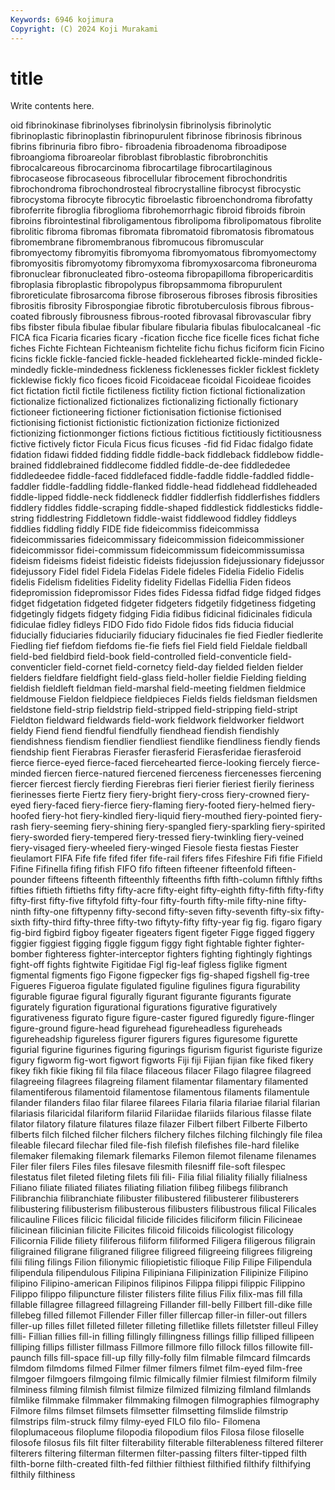 ```yaml
---
Keywords: 6946 kojimura
Copyright: (C) 2024 Koji Murakami
---
```


# title

Write contents here.



oid fibrinokinase fibrinolyses fibrinolysin fibrinolysis fibrinolytic fibrinoplastic
fibrinoplastin fibrinopurulent fibrinose fibrinosis fibrinous fibrins fibrinuria fibro fibro- fibroadenia
fibroadenoma fibroadipose fibroangioma fibroareolar fibroblast fibroblastic fibrobronchitis fibrocalcareous fibrocarcinoma fibrocartilage
fibrocartilaginous fibrocaseose fibrocaseous fibrocellular fibrocement fibrochondritis fibrochondroma fibrochondrosteal fibrocrystalline fibrocyst
fibrocystic fibrocystoma fibrocyte fibrocytic fibroelastic fibroenchondroma fibrofatty fibroferrite fibroglia fibroglioma
fibrohemorrhagic fibroid fibroids fibroin fibroins fibrointestinal fibroligamentous fibrolipoma fibrolipomatous fibrolite
fibrolitic fibroma fibromas fibromata fibromatoid fibromatosis fibromatous fibromembrane fibromembranous fibromucous
fibromuscular fibromyectomy fibromyitis fibromyoma fibromyomatous fibromyomectomy fibromyositis fibromyotomy fibromyxoma fibromyxosarcoma
fibroneuroma fibronuclear fibronucleated fibro-osteoma fibropapilloma fibropericarditis fibroplasia fibroplastic fibropolypus fibropsammoma
fibropurulent fibroreticulate fibrosarcoma fibrose fibroserous fibroses fibrosis fibrosities fibrositis fibrosity
Fibrospongiae fibrotic fibrotuberculosis fibrous fibrous-coated fibrously fibrousness fibrous-rooted fibrovasal fibrovascular
fibry fibs fibster fibula fibulae fibular fibulare fibularia fibulas fibulocalcaneal
-fic FICA fica Ficaria ficaries ficary -fication ficche fice ficelle
fices fichat fiche fiches Fichte Fichtean Fichteanism fichtelite fichu fichus
ficiform ficin Ficino ficins fickle fickle-fancied fickle-headed ficklehearted fickle-minded fickle-mindedly
fickle-mindedness fickleness ficklenesses fickler ficklest ficklety ficklewise fickly fico ficoes
ficoid Ficoidaceae ficoidal Ficoideae ficoides fict fictation fictil fictile fictileness
fictility fiction fictional fictionalization fictionalize fictionalized fictionalizes fictionalizing fictionally fictionary
fictioneer fictioneering fictioner fictionisation fictionise fictionised fictionising fictionist fictionistic fictionization
fictionize fictionized fictionizing fictionmonger fictions fictious fictitious fictitiously fictitiousness fictive
fictively fictor Ficula Ficus ficus ficuses -fid fid Fidac fidalgo
fidate fidation fidawi fidded fidding fiddle fiddle-back fiddleback fiddlebow fiddle-brained
fiddlebrained fiddlecome fiddled fiddle-de-dee fiddlededee fiddledeedee fiddle-faced fiddlefaced fiddle-faddle fiddle-faddled
fiddle-faddler fiddle-faddling fiddle-flanked fiddle-head fiddlehead fiddleheaded fiddle-lipped fiddle-neck fiddleneck fiddler
fiddlerfish fiddlerfishes fiddlers fiddlery fiddles fiddle-scraping fiddle-shaped fiddlestick fiddlesticks fiddle-string
fiddlestring Fiddletown fiddle-waist fiddlewood fiddley fiddleys fiddlies fiddling fiddly FIDE
fide fideicommiss fideicommissa fideicommissaries fideicommissary fideicommission fideicommissioner fideicommissor fidei-commissum fideicommissum
fideicommissumissa fideism fideisms fideist fideistic fideists fidejussion fidejussionary fidejussor fidejussory
Fidel fidel Fidela Fidelas Fidele fideles Fidelia Fidelio Fidelis fidelis
Fidelism fidelities Fidelity fidelity Fidellas Fidellia Fiden fideos fidepromission fidepromissor
Fides fides Fidessa fidfad fidge fidged fidges fidget fidgetation fidgeted
fidgeter fidgeters fidgetily fidgetiness fidgeting fidgetingly fidgets fidgety fidging Fidia
fidibus fidicinal fidicinales fidicula fidiculae fidley fidleys FIDO Fido fido
Fidole fidos fids fiducia fiducial fiducially fiduciaries fiduciarily fiduciary fiducinales
fie fied Fiedler fiedlerite Fiedling fief fiefdom fiefdoms fie-fie fiefs
fiel Field field Fieldale fieldball field-bed fieldbird field-book field-controlled field-conventicle
field-conventicler field-cornet field-cornetcy field-day fielded fielden fielder fielders fieldfare fieldfight
field-glass field-holler fieldie Fielding fielding fieldish fieldleft fieldman field-marshal field-meeting
fieldmen fieldmice fieldmouse Fieldon fieldpiece fieldpieces Fields fields fieldsman fieldsmen
fieldstone field-strip fieldstrip field-stripped field-stripping field-stript Fieldton fieldward fieldwards field-work
fieldwork fieldworker fieldwort fieldy Fiend fiend fiendful fiendfully fiendhead fiendish
fiendishly fiendishness fiendism fiendlier fiendliest fiendlike fiendliness fiendly fiends fiendship
fient Fierabras Fierasfer fierasferid Fierasferidae fierasferoid fierce fierce-eyed fierce-faced fiercehearted
fierce-looking fiercely fierce-minded fiercen fierce-natured fiercened fierceness fiercenesses fiercening fiercer
fiercest fiercly fierding Fierebras fieri fierier fieriest fierily fieriness fierinesses
fierte Fiertz fiery fiery-bright fiery-cross fiery-crowned fiery-eyed fiery-faced fiery-fierce fiery-flaming
fiery-footed fiery-helmed fiery-hoofed fiery-hot fiery-kindled fiery-liquid fiery-mouthed fiery-pointed fiery-rash fiery-seeming
fiery-shining fiery-spangled fiery-sparkling fiery-spirited fiery-sworded fiery-tempered fiery-tressed fiery-twinkling fiery-veined fiery-visaged
fiery-wheeled fiery-winged Fiesole fiesta fiestas Fiester fieulamort FIFA Fife fife
fifed fifer fife-rail fifers fifes Fifeshire Fifi fifie Fifield Fifine
Fifinella fifing fifish FIFO fifo fifteen fifteener fifteenfold fifteen-pounder fifteens
fifteenth fifteenthly fifteenths fifth fifth-column fifthly fifths fifties fiftieth fiftieths
fifty fifty-acre fifty-eight fifty-eighth fifty-fifth fifty-fifty fifty-first fifty-five fiftyfold fifty-four
fifty-fourth fifty-mile fifty-nine fifty-ninth fifty-one fiftypenny fifty-second fifty-seven fifty-seventh fifty-six
fifty-sixth fifty-third fifty-three fifty-two fiftyty-fifty fifty-year fig fig. figaro figary
fig-bird figbird figboy figeater figeaters figent figeter Figge figged figgery
figgier figgiest figging figgle figgum figgy fight fightable fighter fighter-bomber
fighteress fighter-interceptor fighters fighting fightingly fightings fight-off fights fightwite Figitidae
Figl fig-leaf figless figlike figment figmental figments figo Figone figpecker
figs fig-shaped figshell fig-tree Figueres Figueroa figulate figulated figuline figulines
figura figurability figurable figurae figural figurally figurant figurante figurants figurate
figurately figuration figurational figurations figurative figuratively figurativeness figurato figure figure-caster
figured figuredly figure-flinger figure-ground figure-head figurehead figureheadless figureheads figureheadship figureless
figurer figurers figures figuresome figurette figurial figurine figurines figuring figurings
figurism figurist figuriste figurize figury figworm fig-wort figwort figworts Fiji
fiji Fijian fijian fike fiked fikery fikey fikh fikie fiking
fil fila filace filaceous filacer Filago filagree filagreed filagreeing filagrees
filagreing filament filamentar filamentary filamented filamentiferous filamentoid filamentose filamentous filaments
filamentule filander filanders filao filar filaree filarees Filaria filaria filariae
filarial filarian filariasis filaricidal filariform filariid Filariidae filariids filarious filasse
filate filator filatory filature filatures filaze filazer Filbert filbert Filberte
Filberto filberts filch filched filcher filchers filchery filches filching filchingly
file filea fileable filecard filechar filed file-fish filefish filefishes file-hard
filelike filemaker filemaking filemark filemarks Filemon filemot filename filenames Filer
filer filers Files files filesave filesmith filesniff file-soft filespec filestatus
filet fileted fileting filets fili fili- Filia filial filiality filially
filialness Filiano filiate filiated filiates filiating filiation filibeg filibegs filibranch
Filibranchia filibranchiate filibuster filibustered filibusterer filibusterers filibustering filibusterism filibusterous filibusters
filibustrous filical Filicales filicauline Filices filicic filicidal filicide filicides filiciform
filicin Filicineae filicinean filicinian filicite Filicites filicoid filicoids filicologist filicology
Filicornia Filide filiety filiferous filiform filiformed Filigera filigerous filigrain filigrained
filigrane filigraned filigree filigreed filigreeing filigrees filigreing filii filing filings
Filion filionymic filiopietistic filioque Filip Filipe Filipendula filipendula filipendulous Filipina
Filipiniana Filipinization Filipinize Filipino filipino Filipino-american Filipinos filipinos Filippa filippi
filippic Filippino Filippo filippo filipuncture filister filisters filite filius Filix
filix-mas fill filla fillable fillagree fillagreed fillagreing Fillander fill-belly Fillbert
fill-dike fille fillebeg filled fillemot Fillender Filler filler fillercap filler-in
filler-out fillers filler-up filles fillet filleted filleter filleting filletlike fillets
filletster filleul Filley filli- Fillian fillies fill-in filling fillingly fillingness
fillings fillip filliped fillipeen filliping fillips fillister fillmass Fillmore fillmore
fillo fillock fillos fillowite fill-paunch fills fill-space fill-up filly filly-folly
film filmable filmcard filmcards filmdom filmdoms filmed Filmer filmer filmers
filmet film-eyed film-free filmgoer filmgoers filmgoing filmic filmically filmier filmiest
filmiform filmily filminess filming filmish filmist filmize filmized filmizing filmland
filmlands filmlike filmmake filmmaker filmmaking filmogen filmographies filmography Filmore films
filmset filmsets filmsetter filmsetting filmslide filmstrip filmstrips film-struck filmy filmy-eyed
FILO filo filo- Filomena filoplumaceous filoplume filopodia filopodium filos Filosa
filose filoselle filosofe filosus fils filt filter filterability filterable filterableness
filtered filterer filterers filtering filterman filtermen filter-passing filters filter-tipped filth
filth-borne filth-created filth-fed filthier filthiest filthified filthify filthifying filthily filthiness
